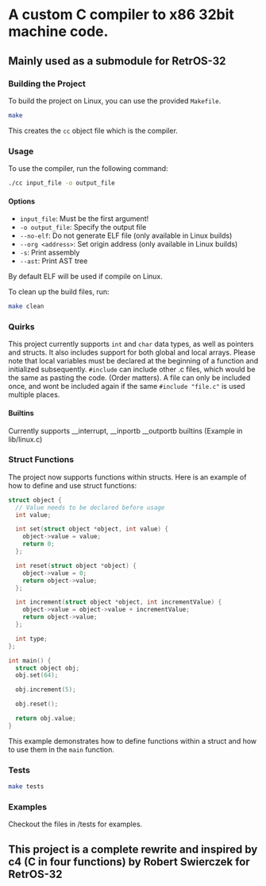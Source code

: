 # A custom C compiler to x86 32bit machine code.
## Mainly used as a submodule for RetrOS-32

### Building the Project

To build the project on Linux, you can use the provided `Makefile`. 

```sh
make
```

This creates the `cc` object file which is the compiler.
### Usage

To use the compiler, run the following command:

```sh
./cc input_file -o output_file
```

#### Options

- `input_file`: Must be the first argument!
- `-o output_file`: Specify the output file
- `--no-elf`: Do not generate ELF file (only available in Linux builds)
- `--org <address>`: Set origin address (only available in Linux builds)
- `-s`: Print assembly
- `--ast`: Print AST tree

By default ELF will be used if compile on Linux.

To clean up the build files, run:

```sh
make clean
```

### Quirks

This project currently supports `int` and `char` data types, as well as pointers and structs.
It also includes support for both global and local arrays.
Please note that local variables must be declared at the beginning of a function and initialized subsequently.
`#include` can include other .c files, which would be the same as pasting the code. (Order matters).
A file can only be included once, and wont be included again if the same `#include "file.c"` is used multiple places. 

#### Builtins

Currently supports __interrupt, __inportb __outportb builtins (Example in lib/linux.c)

### Struct Functions

The project now supports functions within structs. Here is an example of how to define and use struct functions:

```c
struct object {
  // Value needs to be declared before usage
  int value;

  int set(struct object *object, int value) {
    object->value = value;
    return 0;
  };

  int reset(struct object *object) {
    object->value = 0;
    return object->value;
  };

  int increment(struct object *object, int incrementValue) {
    object->value = object->value + incrementValue;
    return object->value;
  };

  int type;
};

int main() {
  struct object obj;
  obj.set(64);

  obj.increment(5);

  obj.reset();

  return obj.value;
}
```

This example demonstrates how to define functions within a struct and how to use them in the `main` function.

### Tests

```sh
make tests
```

### Examples

Checkout the files in /tests for examples.


## This project is a complete rewrite and inspired by c4 (C in four functions) by Robert Swierczek for RetrOS-32